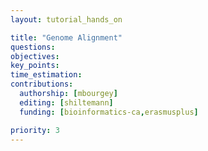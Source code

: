 ```yaml
---
layout: tutorial_hands_on

title: "Genome Alignment"
questions:
objectives:
key_points:
time_estimation:
contributions:
  authorship: [mbourgey]
  editing: [shiltemann]
  funding: [bioinformatics-ca,erasmusplus]

priority: 3
---
```

